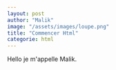 ```yaml
---
layout: post
author: "Malik"
image: "/assets/images/loupe.png"
title: "Commencer Html"
categorie: html
---
```




<p> Hello je m'appelle Malik. </p>
